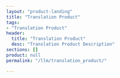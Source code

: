 ```yaml
---
layout: "product-landing"
title: "Translation Product"
tags:
- "Translation Product"
header:
  title: "Translation Product"
  desc: "Translation Product Description"
sections: []
product: null
permalink: "/llm/translation_product/"

---
```

